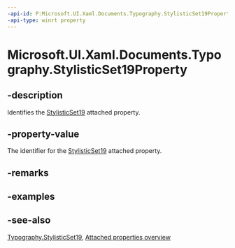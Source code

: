 ```yaml
---
-api-id: P:Microsoft.UI.Xaml.Documents.Typography.StylisticSet19Property
-api-type: winrt property
---
```


<!-- Property syntax
public Windows.UI.Xaml.DependencyProperty StylisticSet19Property { get; }
-->

# Microsoft.UI.Xaml.Documents.Typography.StylisticSet19Property

## -description
Identifies the [StylisticSet19](typography_stylisticset19.md) attached property.

## -property-value
The identifier for the [StylisticSet19](typography_stylisticset19.md) attached property.

## -remarks

## -examples

## -see-also

[Typography.StylisticSet19](typography_stylisticset19.md), [Attached properties overview](/windows/uwp/xaml-platform/attached-properties-overview)
